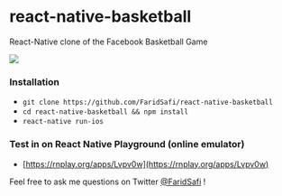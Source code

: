 # react-native-basketball

React-Native clone of the Facebook Basketball Game

![](https://raw.githubusercontent.com/FaridSafi/react-native-basketball/master/capture/capture.gif)

### Installation

- `git clone https://github.com/FaridSafi/react-native-basketball`
- `cd react-native-basketball && npm install`
- `react-native run-ios`

### Test in on React Native Playground (online emulator)
- [https://rnplay.org/apps/Lvpv0w](https://rnplay.org/apps/Lvpv0w)



Feel free to ask me questions on Twitter [@FaridSafi](https://www.twitter.com/FaridSafi) !